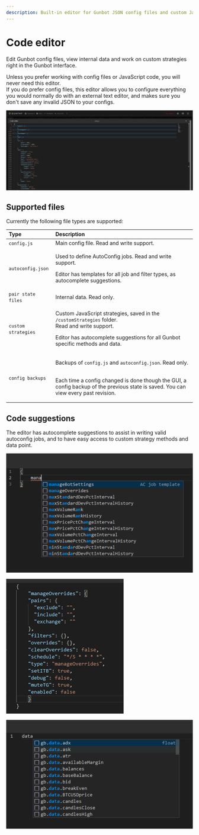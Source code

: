 ```yaml
---
description: Built-in editor for Gunbot JSON config files and custom JavaScript strategies.
---
```


# Code editor

Edit Gunbot config files, view internal data and work on custom strategies right in the Gunbot interface.

Unless you prefer working with config files or JavaScript code, you will never need this editor.  
If you do prefer config files, this editor allows you to configure everything you would normally do with an external text editor, and makes sure you don't save any invalid JSON to your configs.

![](../../.gitbook/assets/image%20%28128%29.png)

## Supported files

Currently the following file types are supported:

<table>
  <thead>
    <tr>
      <th style="text-align:left">Type</th>
      <th style="text-align:left">Description</th>
    </tr>
  </thead>
  <tbody>
    <tr>
      <td style="text-align:left"><code>config.js</code>
      </td>
      <td style="text-align:left">Main config file. Read and write support.</td>
    </tr>
    <tr>
      <td style="text-align:left"><code>autoconfig.json</code>
      </td>
      <td style="text-align:left">
        <p>Used to define AutoConfig jobs. Read and write support.</p>
        <p>Editor has templates for all job and filter types, as autocomplete suggestions.</p>
      </td>
    </tr>
    <tr>
      <td style="text-align:left"><code>pair state files</code>
      </td>
      <td style="text-align:left">Internal data. Read only.</td>
    </tr>
    <tr>
      <td style="text-align:left"><code>custom strategies</code>
      </td>
      <td style="text-align:left">
        <p>Custom JavaScript strategies, saved in the <code>/customStrategies</code> folder.
          <br
          />Read and write support.</p>
        <p>Editor has autocomplete suggestions for all Gunbot specific methods and
          data.</p>
      </td>
    </tr>
    <tr>
      <td style="text-align:left"><code>config backups</code>
      </td>
      <td style="text-align:left">
        <p>Backups of <code>config.js</code> and <code>autoconfig.json</code>. Read
          only.</p>
        <p>
          <br />Each time a config changed is done though the GUI, a config backup of
          the previous state is saved. You can view every past revision.</p>
      </td>
    </tr>
  </tbody>
</table>

## Code suggestions

The editor has autocomplete suggestions to assist in writing valid autoconfig jobs, and to have easy access to custom strategy methods and data point.

![Type any part of an autoconfig job or filter type to get suggestions](../../.gitbook/assets/image%20%28130%29.png)

![Get a clean job template after clicking a suggestion](../../.gitbook/assets/image%20%28131%29.png)

![Type any part of a custom strategy method or data point to view suggestions.](../../.gitbook/assets/image%20%28132%29.png)

